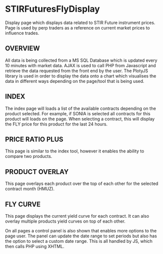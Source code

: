 # STIRFuturesFlyDisplay
Display page which displays data related to STIR Future instrument prices. Page is used by perp traders as a reference on current market prices to influence trades.

## OVERVIEW ##

All data is being collected from a MS SQL Database which is updated every 10 minutes with market data. AJAX is used to call PHP from Javascript and retrieve the data requested from the front end by the user. The PlotyJS library is used in order to display the data onto a chart which visualises the data in different ways depending on the page/tool that is being used.

## INDEX ##

The index page will loads a list of the available contracts depending on the product selected. For example, if SONIA is selected all contracts for this product will loads on the page. When selecting a contract, this will display the FLY price for this product for the last 24 hours. 

## PRICE RATIO PLUS ##

This page is similar to the index tool, however it enables the ability to compare two products.

## PRODUCT OVERLAY ##

This page overlays each product over the top of each other for the selected contract month (HMUZ).

## FLY CURVE ##

This page displays the current yield curve for each contract. It can also overlay multiple products yield curves on top of each other.


On all pages a control panel is also shown that enables more options to the page user. The panel can update the date range to set periods but also has the option to select a custom date range. This is all handled by JS, which then calls PHP using XHTML.
